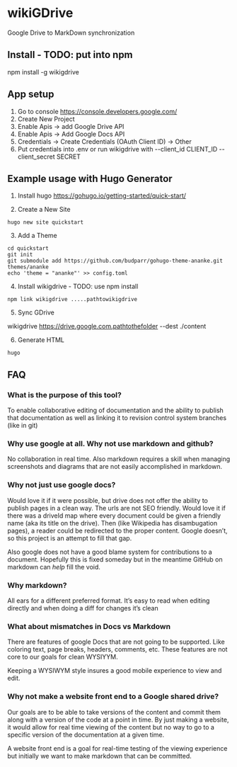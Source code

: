 # wikiGDrive

Google Drive to MarkDown synchronization

## Install - TODO: put into npm

npm install -g wikigdrive

## App setup

1. Go to console https://console.developers.google.com/
2. Create New Project 
2. Enable Apis -> add Google Drive API
3. Enable Apis -> Add Google Docs API
4. Credentials ->  Create Credentials (OAuth Client ID) -> Other
5. Put credentials into .env or run wikigdrive with --client_id CLIENT_ID --client_secret SECRET

## Example usage with Hugo Generator

1. Install hugo https://gohugo.io/getting-started/quick-start/

2. Create a New Site

```
hugo new site quickstart
```

3. Add a Theme

```
cd quickstart
git init
git submodule add https://github.com/budparr/gohugo-theme-ananke.git themes/ananke
echo 'theme = "ananke"' >> config.toml
```

4. Install wikigdrive - TODO: use npm install 

```
npm link wikigdrive .....pathtowikigdrive
```

5. Sync GDrive

wikigdrive https://drive.google.com.pathtothefolder --dest ./content

6. Generate HTML

```
hugo
```

## FAQ

### What is the purpose of this tool?

To enable collaborative editing of documentation and the ability to publish that documentation as well as linking it to revision control system branches (like in git)

### Why use google at all. Why not use markdown and github?

No collaboration in real time. Also markdown requires a skill when managing screenshots and diagrams that are not easily accomplished in markdown. 

### Why not just use google docs?

Would love it if it were possible, but drive does not offer the ability to publish pages in a clean way. The urls are not SEO friendly. Would love it if there was a driveId map where every document could be given a friendly name (aka its title on the drive). Then (like Wikipedia has disambugation pages), a reader could be redirected to the proper content. Google doesn’t, so this project is an attempt to fill that gap. 

Also google does not have a good blame system for contributions to a document. Hopefully this is fixed someday but in the meantime GitHub on markdown can *help* fill the void. 

### Why markdown?

All ears for a different preferred format. It’s easy to read when editing directly and when doing a diff for changes it’s clean

### What about mismatches in Docs vs Markdown

There are features of google Docs that are not going to be supported. Like coloring text, page breaks, headers, comments, etc. These features are not core to our goals for clean WYSIYYM. 

Keeping a WYSIWYM style insures a good mobile experience to view and edit. 

### Why not make a website front end to a Google shared drive?

Our goals are to be able to take versions of the content and commit them along with a version of the code at a point in time. By just making a website, it would allow for real time viewing of the content but no way to go to a specific version of the documentation at a given time.

A website front end is a goal for real-time testing of the viewing experience but initially we want to make markdown that can be committed. 
